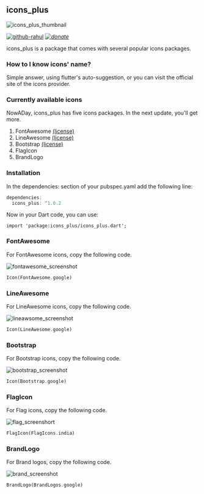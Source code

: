 ## icons_plus
![icons_plus_thumbnail](https://user-images.githubusercontent.com/82075108/160166166-d423fce5-1cf1-4032-954c-9c1805e5874a.svg)

[![github-rahul](https://user-images.githubusercontent.com/82075108/160167113-d49389cc-6455-4587-96a1-5e3358263ce0.svg)](https://www.github.com/imRahulChouhan) *[![donate](https://user-images.githubusercontent.com/82075108/160167116-d82b841d-2a18-4c3c-a7a5-ddda0b3bbca0.svg)](https://www.buymeacoffee.com/rahulchouhan)*

icons_plus is a package that comes with several popular icons packages.

### How to I know icons' name?

Simple answer, using flutter's auto-suggestion, or you can visit the official site of the icons provider.

### Currently available icons
NowADay, icons_plus has five icons packages. In the next update, you'll get more.
1. FontAwesome [(license)](https://github.com/imRahulChouhan/icons_plus/blob/main/licenses/fontawesome_license)
2. LineAwesome [(license)](https://github.com/imRahulChouhan/icons_plus/blob/main/licenses/lineawesome_license)
3. Bootstrap [(license)](https://github.com/imRahulChouhan/icons_plus/blob/main/licenses/bootstrap_license)
4. FlagIcon
5. BrandLogo

### Installation

In the dependencies: section of your pubspec.yaml add the following line:

```dart
dependencies:
  icons_plus: ^1.0.2
```

Now in your Dart code, you can use:

```
import 'package:icons_plus/icons_plus.dart';
```

### FontAwesome

For FontAwesome icons, copy the following code.

![fontawesome_screenshot](https://user-images.githubusercontent.com/82075108/160167120-0569ffd6-e0cd-427f-8eca-ca19b80bc409.svg)

```dart
Icon(FontAwesome.google)
```

### LineAwesome

For LineAwesome icons, copy the following code. 

![lineawsome_screenshot](https://user-images.githubusercontent.com/82075108/160167002-ade62309-b5e7-4407-94d9-c13060f7a44b.svg)

```dart
Icon(LineAwesome.google)
```

### Bootstrap

For Bootstrap icons, copy the following code. 

![bootstrap_screenshot](https://user-images.githubusercontent.com/82075108/160166483-a50b81b0-b68c-48fc-a216-417481fc34a4.svg)

```dart
Icon(Bootstrap.google)
```

### FlagIcon

For Flag icons, copy the following code.

![flag_screenshort](https://user-images.githubusercontent.com/82075108/160167108-b60c4163-385b-4d69-8c6d-8ef0d1184b22.svg)

```dart
FlagIcon(FlagIcons.india)
```

### BrandLogo

For Brand logos, copy the following code.

![brand_screenshot](https://user-images.githubusercontent.com/82075108/160167123-f3c2a60b-1ff2-40f5-a523-785f11c448c4.svg)

```dart
BrandLogo(BrandLogos.google)
```